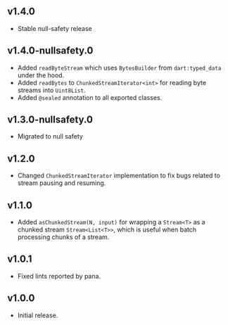 ## v1.4.0

- Stable null-safety release

## v1.4.0-nullsafety.0
- Added `readByteStream` which uses `BytesBuilder` from `dart:typed_data` under
  the hood.
- Added `readBytes` to `ChunkedStreamIterator<int>` for reading byte streams
  into `Uint8List`.
- Added `@sealed` annotation to all exported classes.

## v1.3.0-nullsafety.0

- Migrated to null safety

## v1.2.0

- Changed `ChunkedStreamIterator` implementation to fix bugs related to
  stream pausing and resuming.

## v1.1.0

- Added `asChunkedStream(N, input)` for wrapping a `Stream<T>` as a
  chunked stream `Stream<List<T>>`, which is useful when batch processing
  chunks of a stream.

## v1.0.1

- Fixed lints reported by pana.

## v1.0.0

- Initial release.
